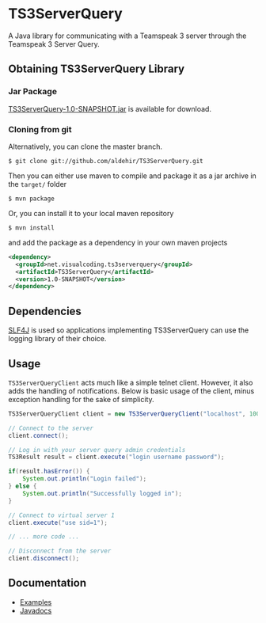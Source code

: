 # TS3ServerQuery

A Java library for communicating with a Teamspeak 3 server through the
Teamspeak 3 Server Query.

## Obtaining TS3ServerQuery Library

### Jar Package

[TS3ServerQuery-1.0-SNAPSHOT.jar][snapshot] is available for download.

### Cloning from git

Alternatively, you can clone the master branch.

    $ git clone git://github.com/aldehir/TS3ServerQuery.git

Then you can either use maven to compile and package it as a jar archive in the
`target/` folder

    $ mvn package

Or, you can install it to your local maven repository

    $ mvn install

and add the package as a dependency in your own maven projects

```xml
<dependency>
  <groupId>net.visualcoding.ts3serverquery</groupId>
  <artifactId>TS3ServerQuery</artifactId>
  <version>1.0-SNAPSHOT</version>
</dependency>
```

## Dependencies

[SLF4J][slf4j] is used so applications implementing TS3ServerQuery
can use the logging library of their choice.

## Usage

`TS3ServerQueryClient` acts much like a simple telnet client. However, it also
adds the handling of notifications. Below is basic usage of the client, minus
exception handling for the sake of simplicity.

```java
TS3ServerQueryClient client = new TS3ServerQueryClient("localhost", 10011);

// Connect to the server
client.connect();

// Log in with your server query admin credentials
TS3Result result = client.execute("login username password");

if(result.hasError()) {
    System.out.println("Login failed");
} else {
    System.out.println("Successfully logged in");
}

// Connect to virtual server 1
client.execute("use sid=1");

// ... more code ...

// Disconnect from the server
client.disconnect();
```

## Documentation

* [Examples][examples]
* [Javadocs][javadocs]

[snapshot]: https://github.com/downloads/aldehir/TS3ServerQuery/TS3ServerQuery-1.0-SNAPSHOT.jar
[examples]: https://gist.github.com/3463717 "TS3ServerQuery Examples"
[javadocs]: http://aldehir.github.com/TS3ServerQuery/javadoc/1.0-SNAPSHOT
[slf4j]: http://www.slf4j.org/
